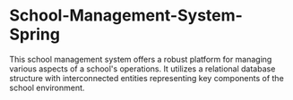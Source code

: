 # School-Management-System-Spring
This school management system offers a robust platform for managing various aspects of a school's operations. It utilizes a relational database structure with interconnected entities representing key components of the school environment.
